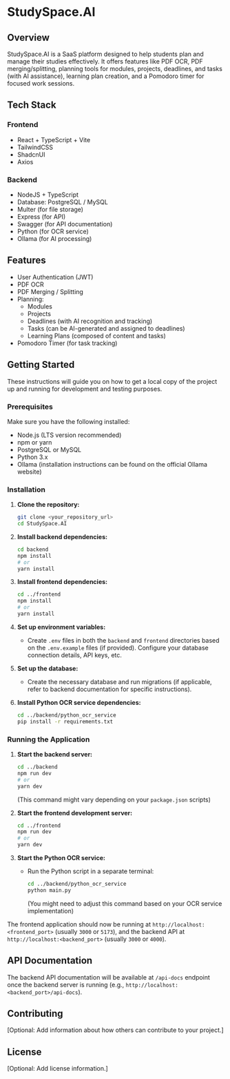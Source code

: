 # StudySpace.AI

## Overview

StudySpace.AI is a SaaS platform designed to help students plan and manage their studies effectively. It offers features like PDF OCR, PDF merging/splitting, planning tools for modules, projects, deadlines, and tasks (with AI assistance), learning plan creation, and a Pomodoro timer for focused work sessions.

## Tech Stack

### Frontend
- React + TypeScript + Vite
- TailwindCSS
- ShadcnUI
- Axios

### Backend
- NodeJS + TypeScript
- Database: PostgreSQL / MySQL
- Multer (for file storage)
- Express (for API)
- Swagger (for API documentation)
- Python (for OCR service)
- Ollama (for AI processing)

## Features

- User Authentication (JWT)
- PDF OCR
- PDF Merging / Splitting
- Planning:
    - Modules
    - Projects
    - Deadlines (with AI recognition and tracking)
    - Tasks (can be AI-generated and assigned to deadlines)
    - Learning Plans (composed of content and tasks)
- Pomodoro Timer (for task tracking)

## Getting Started

These instructions will guide you on how to get a local copy of the project up and running for development and testing purposes.

### Prerequisites

Make sure you have the following installed:

- Node.js (LTS version recommended)
- npm or yarn
- PostgreSQL or MySQL
- Python 3.x
- Ollama (installation instructions can be found on the official Ollama website)

### Installation

1.  **Clone the repository:**
    ```bash
    git clone <your_repository_url>
    cd StudySpace.AI
    ```

2.  **Install backend dependencies:**
    ```bash
    cd backend
    npm install
    # or
    yarn install
    ```

3.  **Install frontend dependencies:**
    ```bash
    cd ../frontend
    npm install
    # or
    yarn install
    ```

4.  **Set up environment variables:**
    - Create `.env` files in both the `backend` and `frontend` directories based on the `.env.example` files (if provided). Configure your database connection details, API keys, etc.

5.  **Set up the database:**
    - Create the necessary database and run migrations (if applicable, refer to backend documentation for specific instructions).

6.  **Install Python OCR service dependencies:**
    ```bash
    cd ../backend/python_ocr_service
    pip install -r requirements.txt
    ```

### Running the Application

1.  **Start the backend server:**
    ```bash
    cd ../backend
    npm run dev
    # or
    yarn dev
    ```
    (This command might vary depending on your `package.json` scripts)

2.  **Start the frontend development server:**
    ```bash
    cd ../frontend
    npm run dev
    # or
    yarn dev
    ```

3.  **Start the Python OCR service:**
    - Run the Python script in a separate terminal:
      ```bash
      cd ../backend/python_ocr_service
      python main.py
      ```
      (You might need to adjust this command based on your OCR service implementation)

The frontend application should now be running at `http://localhost:<frontend_port>` (usually `3000` or `5173`), and the backend API at `http://localhost:<backend_port>` (usually `3000` or `4000`).

## API Documentation

The backend API documentation will be available at `/api-docs` endpoint once the backend server is running (e.g., `http://localhost:<backend_port>/api-docs`).

## Contributing

[Optional: Add information about how others can contribute to your project.]

## License

[Optional: Add license information.]